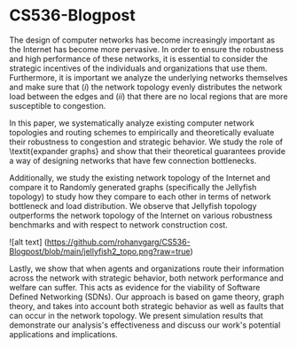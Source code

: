 # CS536-Blogpost
The design of computer networks has become increasingly important as the Internet has become more pervasive. In order to ensure the robustness and high performance of these networks, it is essential to consider the strategic incentives of the individuals and organizations that use them. Furthermore, it is important we analyze the underlying networks themselves and make sure that $(i)$ the network topology evenly distributes the network load between the edges and $(ii)$ that there are no local regions that are more susceptible to congestion.

In this paper, we systematically analyze existing computer network topologies and routing schemes to empirically and theoretically evaluate their robustness to congestion and strategic behavior. We study the role of \textit{expander graphs} and show that their theoretical guarantees provide a way of designing networks that have few connection bottlenecks. 








Additionally, we study the existing network topology of the Internet and compare it to Randomly generated graphs (specifically the Jellyfish topology) to study how they compare to each other in terms of network bottleneck and load distribution. We observe that Jellyfish topology outperforms the network topology of the Internet on various robustness benchmarks and with respect to network construction cost.

![alt text] (https://github.com/rohanvgarg/CS536-Blogpost/blob/main/jellyfish2_topo.png?raw=true)





Lastly, we show that when agents and organizations route their information across the network with strategic behavior, both network performance and welfare can suffer. This acts as evidence for the viability of Software Defined Networking (SDNs). Our approach is based on game theory, graph theory, and takes into account both strategic behavior as well as faults that can occur in the network topology. We present simulation results that demonstrate our analysis's effectiveness and discuss our work's potential applications and implications.





